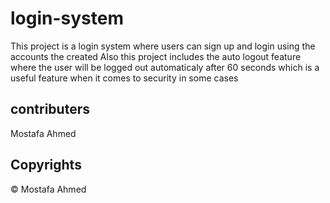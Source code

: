 # login-system

This project is a login system where users can sign up and login using the accounts the created
Also this project includes the auto logout feature where the user will be logged out automaticaly
after 60 seconds which is a useful feature when it comes to security in some cases

## contributers 
Mostafa Ahmed


## Copyrights 
© Mostafa Ahmed
